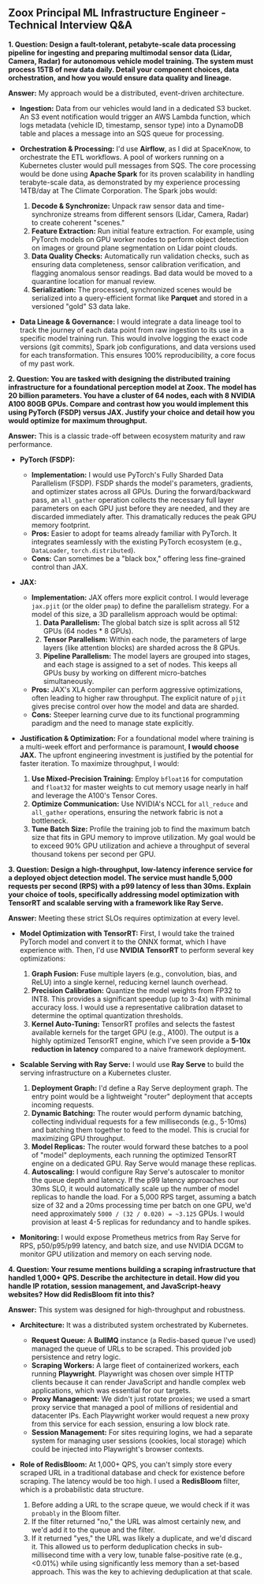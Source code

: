 ## Zoox Principal ML Infrastructure Engineer - Technical Interview Q&A

**1. Question: Design a fault-tolerant, petabyte-scale data processing pipeline for ingesting and preparing multimodal sensor data (Lidar, Camera, Radar) for autonomous vehicle model training. The system must process 15TB of new data daily. Detail your component choices, data orchestration, and how you would ensure data quality and lineage.**

**Answer:**
My approach would be a distributed, event-driven architecture.

*   **Ingestion:** Data from our vehicles would land in a dedicated S3 bucket. An S3 event notification would trigger an AWS Lambda function, which logs metadata (vehicle ID, timestamp, sensor type) into a DynamoDB table and places a message into an SQS queue for processing.

*   **Orchestration & Processing:** I'd use **Airflow**, as I did at SpaceKnow, to orchestrate the ETL workflows. A pool of workers running on a Kubernetes cluster would pull messages from SQS. The core processing would be done using **Apache Spark** for its proven scalability in handling terabyte-scale data, as demonstrated by my experience processing 14TB/day at The Climate Corporation. The Spark jobs would:
    1.  **Decode & Synchronize:** Unpack raw sensor data and time-synchronize streams from different sensors (Lidar, Camera, Radar) to create coherent "scenes."
    2.  **Feature Extraction:** Run initial feature extraction. For example, using PyTorch models on GPU worker nodes to perform object detection on images or ground plane segmentation on Lidar point clouds.
    3.  **Data Quality Checks:** Automatically run validation checks, such as ensuring data completeness, sensor calibration verification, and flagging anomalous sensor readings. Bad data would be moved to a quarantine location for manual review.
    4.  **Serialization:** The processed, synchronized scenes would be serialized into a query-efficient format like **Parquet** and stored in a versioned "gold" S3 data lake.

*   **Data Lineage & Governance:** I would integrate a data lineage tool to track the journey of each data point from raw ingestion to its use in a specific model training run. This would involve logging the exact code versions (git commits), Spark job configurations, and data versions used for each transformation. This ensures 100% reproducibility, a core focus of my past work.

**2. Question: You are tasked with designing the distributed training infrastructure for a foundational perception model at Zoox. The model has 20 billion parameters. You have a cluster of 64 nodes, each with 8 NVIDIA A100 80GB GPUs. Compare and contrast how you would implement this using PyTorch (FSDP) versus JAX. Justify your choice and detail how you would optimize for maximum throughput.**

**Answer:**
This is a classic trade-off between ecosystem maturity and raw performance.

*   **PyTorch (FSDP):**
    *   **Implementation:** I would use PyTorch's Fully Sharded Data Parallelism (FSDP). FSDP shards the model's parameters, gradients, and optimizer states across all GPUs. During the forward/backward pass, an `all_gather` operation collects the necessary full layer parameters on each GPU just before they are needed, and they are discarded immediately after. This dramatically reduces the peak GPU memory footprint.
    *   **Pros:** Easier to adopt for teams already familiar with PyTorch. It integrates seamlessly with the existing PyTorch ecosystem (e.g., `DataLoader`, `torch.distributed`).
    *   **Cons:** Can sometimes be a "black box," offering less fine-grained control than JAX.

*   **JAX:**
    *   **Implementation:** JAX offers more explicit control. I would leverage `jax.pjit` (or the older `pmap`) to define the parallelism strategy. For a model of this size, a 3D parallelism approach would be optimal:
        1.  **Data Parallelism:** The global batch size is split across all 512 GPUs (64 nodes * 8 GPUs).
        2.  **Tensor Parallelism:** Within each node, the parameters of large layers (like attention blocks) are sharded across the 8 GPUs.
        3.  **Pipeline Parallelism:** The model layers are grouped into stages, and each stage is assigned to a set of nodes. This keeps all GPUs busy by working on different micro-batches simultaneously.
    *   **Pros:** JAX's XLA compiler can perform aggressive optimizations, often leading to higher raw throughput. The explicit nature of `pjit` gives precise control over how the model and data are sharded.
    *   **Cons:** Steeper learning curve due to its functional programming paradigm and the need to manage state explicitly.

*   **Justification & Optimization:**
    For a foundational model where training is a multi-week effort and performance is paramount, **I would choose JAX.** The upfront engineering investment is justified by the potential for faster iteration. To maximize throughput, I would:
    1.  **Use Mixed-Precision Training:** Employ `bfloat16` for computation and `float32` for master weights to cut memory usage nearly in half and leverage the A100's Tensor Cores.
    2.  **Optimize Communication:** Use NVIDIA's NCCL for `all_reduce` and `all_gather` operations, ensuring the network fabric is not a bottleneck.
    3.  **Tune Batch Size:** Profile the training job to find the maximum batch size that fits in GPU memory to improve utilization. My goal would be to exceed 90% GPU utilization and achieve a throughput of several thousand tokens per second per GPU.

**3. Question: Design a high-throughput, low-latency inference service for a deployed object detection model. The service must handle 5,000 requests per second (RPS) with a p99 latency of less than 30ms. Explain your choice of tools, specifically addressing model optimization with TensorRT and scalable serving with a framework like Ray Serve.**

**Answer:**
Meeting these strict SLOs requires optimization at every level.

*   **Model Optimization with TensorRT:**
    First, I would take the trained PyTorch model and convert it to the ONNX format, which I have experience with. Then, I'd use **NVIDIA TensorRT** to perform several key optimizations:
    1.  **Graph Fusion:** Fuse multiple layers (e.g., convolution, bias, and ReLU) into a single kernel, reducing kernel launch overhead.
    2.  **Precision Calibration:** Quantize the model weights from FP32 to INT8. This provides a significant speedup (up to 3-4x) with minimal accuracy loss. I would use a representative calibration dataset to determine the optimal quantization thresholds.
    3.  **Kernel Auto-Tuning:** TensorRT profiles and selects the fastest available kernels for the target GPU (e.g., A100).
    The output is a highly optimized TensorRT engine, which I've seen provide a **5-10x reduction in latency** compared to a naive framework deployment.

*   **Scalable Serving with Ray Serve:**
    I would use **Ray Serve** to build the serving infrastructure on a Kubernetes cluster.
    1.  **Deployment Graph:** I'd define a Ray Serve deployment graph. The entry point would be a lightweight "router" deployment that accepts incoming requests.
    2.  **Dynamic Batching:** The router would perform dynamic batching, collecting individual requests for a few milliseconds (e.g., 5-10ms) and batching them together to feed to the model. This is crucial for maximizing GPU throughput.
    3.  **Model Replicas:** The router would forward these batches to a pool of "model" deployments, each running the optimized TensorRT engine on a dedicated GPU. Ray Serve would manage these replicas.
    4.  **Autoscaling:** I would configure Ray Serve's autoscaler to monitor the queue depth and latency. If the p99 latency approaches our 30ms SLO, it would automatically scale up the number of model replicas to handle the load. For a 5,000 RPS target, assuming a batch size of 32 and a 20ms processing time per batch on one GPU, we'd need approximately `5000 / (32 / 0.020) = ~3.125` GPUs. I would provision at least 4-5 replicas for redundancy and to handle spikes.

*   **Monitoring:** I would expose Prometheus metrics from Ray Serve for RPS, p50/p95/p99 latency, and batch size, and use NVIDIA DCGM to monitor GPU utilization and memory on each serving node.

**4. Question: Your resume mentions building a scraping infrastructure that handled 1,000+ QPS. Describe the architecture in detail. How did you handle IP rotation, session management, and JavaScript-heavy websites? How did RedisBloom fit into this?**

**Answer:**
This system was designed for high-throughput and robustness.

*   **Architecture:** It was a distributed system orchestrated by Kubernetes.
    *   **Request Queue:** A **BullMQ** instance (a Redis-based queue I've used) managed the queue of URLs to be scraped. This provided job persistence and retry logic.
    *   **Scraping Workers:** A large fleet of containerized workers, each running **Playwright**. Playwright was chosen over simple HTTP clients because it can render JavaScript and handle complex web applications, which was essential for our targets.
    *   **Proxy Management:** We didn't just rotate proxies; we used a smart proxy service that managed a pool of millions of residential and datacenter IPs. Each Playwright worker would request a new proxy from this service for each session, ensuring a low block rate.
    *   **Session Management:** For sites requiring logins, we had a separate system for managing user sessions (cookies, local storage) which could be injected into Playwright's browser contexts.

*   **Role of RedisBloom:** At 1,000+ QPS, you can't simply store every scraped URL in a traditional database and check for existence before scraping. The latency would be too high. I used a **RedisBloom** filter, which is a probabilistic data structure.
    1.  Before adding a URL to the scrape queue, we would check if it was `probably` in the Bloom filter.
    2.  If the filter returned "no," the URL was almost certainly new, and we'd add it to the queue and the filter.
    3.  If it returned "yes," the URL was likely a duplicate, and we'd discard it.
    This allowed us to perform deduplication checks in sub-millisecond time with a very low, tunable false-positive rate (e.g., <0.01%) while using significantly less memory than a set-based approach. This was the key to achieving deduplication at that scale.
